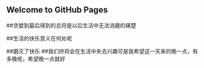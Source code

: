 ## Welcome to GitHub Pages
##贪婪到最后得到的总将是以后生活中无法消磨的痛楚

##生活的快乐意义在何处呢

##磨灭了快乐
##我们终将会在生活中失去兴趣可是我希望这一天来的晚一点，有多晚呢，希望晚一点就好
